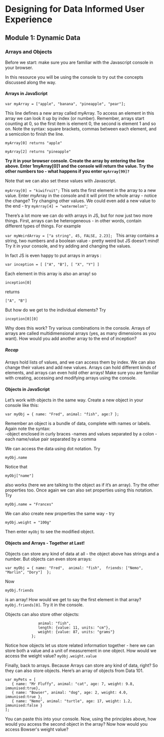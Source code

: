 # Designing for Data Informed User Experience 
## Module 1: Dynamic Data

### Arrays and Objects

Before we start: make sure you are familiar with the Javascript console in your browser. 

In this resource you will be using the console to try out the concepts discussed along the way.


#### Arrays in JavaScript

```var myArray = ["apple", "banana", "pineapple", "pear"];```

This line defines a new array called myArray. To access an element in this array we can look it up by index (or number). Remember, arrays start counting at 0, so the first item is element 0, the second is element 1 and so on. Note the syntax: square brackets, commas between each element, and a semicolon to finish the line.

```myArray[0] returns "apple"```

```myArray[2] returns "pineapple"```

**Try it in your browser console. Create the array by entering the line above. Enter 1myArray[0]1 and the console will return the value. Try the other numbers too - what happens if you enter `myArray[99]?`** 

Note that we can also set these values with Javascript.

```myArray[0] = "kiwifruit";```
This sets the first element in the array to a new value. Enter myArray in the console and it will print the whole array - notice the change? Try changing other values. We could even add a new value to the end - try `myArray[4] = "watermelon"`;

There’s a lot more we can do with arrays in JS, but for now just two more things. First, arrays can be heterogeneous - in other words, contain different types of things. For example

```var myWeirdArray = ["a string", 45, FALSE, 2.23]; ```
This array contains a string, two numbers and a boolean value - pretty weird but JS doesn’t mind! Try it in your console, and try adding and changing the values.

In fact JS is even happy to put arrays in arrays :

```var inception = [ ["A", "B"], [ "X", "Y"] ]```

Each element in this array is also an array! so

```inception[0]```

returns

```["A", "B"]```

But how do we get to the individual elements? Try

```inception[0][0]```

Why does this work? Try various combinations in the console. Arrays of arrays are called multidimensional arrays (yes, as many dimensions as you want). How would you add another array to the end of inception?

##### Recap
Arrays hold lists of values, and we can access them by index. We can also change their values and add new values. Arrays can hold different kinds of elements, and arrays can even hold other arrays! Make sure you are familiar with creating, accessing and modifying arrays using the console.


#### Objects in JavaScript

Let’s work with objects in the same way. Create a new object in your console like this:

```var myObj = { name: "Fred", animal: "fish", age:7 };```

Remember an object is a bundle of data, complete with names or labels. Again note the syntax:  
-object enclosed in curly braces
-names and values separated by a colon
-each name/value pair separated by a comma

We can access the data using dot notation. Try

```myObj.name```

Notice that

```myObj["name"]```

also works (here we are talking to the object as if it’s an array). Try the other properties too. Once again we can also set properties using this notation. Try

```myObj.name = "Frances"```

We can also create new properties the same way - try

```myObj.weight = "100g"```

Then enter `myObj` to see the modified object.


#### Objects and Arrays - Together at Last!

Objects can store any kind of data at all - the object above has strings and a number. But objects can even store arrays:

`var myObj = { name: "Fred", 
  animal: "fish", 
  friends: ["Nemo", "Marlin", "Dory"] 
};`

Now

```myObj.friends```

is an array! How would we get to say the first element in that array? `myObj.friends[0]`. Try it in the console.

Objects can also store other objects:

```var myObj = {  name: "Fred",
               animal: "fish",
               length: {value: 11, units: "cm"},
               weight: {value: 87, units: "grams"}
            };
```
Notice how objects let us store related information together - here we can store both a value and a unit of measurement in one object. How would we access the weight value? `myObj.weight.value`

Finally, back to arrays. Because Arrays can store any kind of data, right? So they can also store objects. Here’s an array of objects from Data 101.
```
var myPets = [    
   { name: "Mr Fluffy", animal: "cat", age: 7, weight: 9.8, immunised:true},
   { name: "Bowser", animal: "dog", age: 2, weight: 4.0, immunised:true },
   { name: "Nemo", animal: "turtle", age: 17, weight: 1.2, immunised:false }
];
```
You can paste this into your console. Now, using the principles above, how would you access the second object in the array? Now how would you access Bowser's weight value?